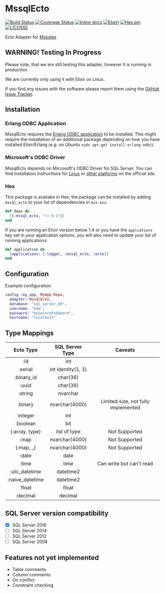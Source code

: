 # MssqlEcto

[![Build Status](https://travis-ci.org/findmypast-oss/mssql_ecto.svg?branch=master)](https://travis-ci.org/findmypast-oss/mssql_ecto)
[![Coverage Status](https://coveralls.io/repos/github/findmypast-oss/mssql_ecto/badge.svg)](https://coveralls.io/github/findmypast-oss/mssql_ecto)
[![Inline docs](http://inch-ci.org/github/findmypast-oss/mssql_ecto.svg?branch=master)](http://inch-ci.org/github/findmypast-oss/mssql_ecto)
[![Ebert](https://ebertapp.io/github/findmypast-oss/mssql_ecto.svg)](https://ebertapp.io/github/findmypast-oss/mssql_ecto)
[![Hex.pm](https://img.shields.io/hexpm/v/mssql_ecto.svg)](https://hex.pm/packages/mssql_ecto)
[![LICENSE](https://img.shields.io/hexpm/l/mssql_ecto.svg)](https://github.com/findmypast-oss/mssql_ecto/blob/master/LICENSE)

Ecto Adapter for [Mssqlex](https://github.com/findmypast-oss/mssqlex)

## WARNING! Testing In Progress

Please note, that we are still testing this adapter, however it is running in production.

We are currently only using it with Elixir on Linux.

If you find any issues with the software please report them using the [GitHub Issue Tracker](https://github.com/findmypast-oss/mssql_ecto/issues).

## Installation

### Erlang ODBC Application

MssqlEcto requires the [Erlang ODBC application](http://erlang.org/doc/man/odbc.html) to be installed. This might require the installation of an additional package depending on how you have installed Elixir/Erlang (e.g. on Ubuntu `sudo apt-get install erlang-odbc`).

### Microsoft's ODBC Driver

MssqlEcto depends on Microsoft's ODBC Driver for SQL Server. You can find installation instructions for [Linux](https://docs.microsoft.com/en-us/sql/connect/odbc/linux/installing-the-microsoft-odbc-driver-for-sql-server-on-linux) or [other platforms](https://docs.microsoft.com/en-us/sql/connect/odbc/microsoft-odbc-driver-for-sql-server) on the official site.

### Hex

This package is availabe in Hex, the package can be installed by adding `mssql_ecto` to your list of dependencies in `mix.exs`:

```elixir
def deps do
  [{:mssql_ecto, "~> 0.1"}]
end
```

If you are running an Elixir version below 1.4 or you have the `applcations` key set in your application options, you will also need to update your list of running applications:

```elixir
def application do
  [applications: [:logger, :mssql_ecto, :ecto]]
end
```

## Configuration

Example configuration:

```elixir
config :my_app, MyApp.Repo,
  adapter: MssqlEcto,
  database: "sql_server_db",
  username: "bob",
  password: "mySecurePa$$word",
  hostname: "localhost"
```

## Type Mappings

| Ecto Type       | SQL Server Type    | Caveats                             |
|:---------------:|:------------------:|:-----------------------------------:|
| :id             | int                |                                     |
| :serial         | int identity(1, 1) |                                     |
| :binary_id      | char(36)           |                                     |
| :uuid           | char(36)           |                                     |
| :string         | nvarchar           |                                     |
| :binary         | nvarchar(4000)     | Limited size, not fully implemented |
| :integer        | int                |                                     |
| :boolean        | bit                |                                     |
| {:array, type}  | list of type       | Not Supported                       |
| :map            | nvarchar(4000)     | Not Supported                       |
| {:map, _}       | nvarchar(4000)     | Not Supported                       |
| :date           | date               |                                     |
| :time           | time               | Can write but can't read            |
| :utc_datetime   | datetime2          |                                     |
| :naive_datetime | datetime2          |                                     |
| :float          | float              |                                     |
| :decimal        | decimal            |                                     |

## SQL Server version compatibility

- [x] SQL Server 2016
- [ ] SQL Server 2014
- [ ] SQL Server 2012
- [ ] SQL Server 2008

## Features not yet implemented

* Table comments
* Column comments
* On conflict
* Constraint checking
